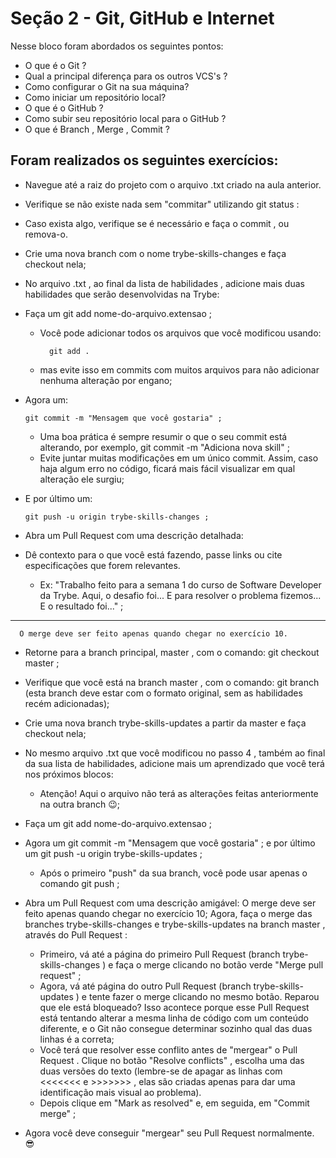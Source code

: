 # Seção 2 - Git, GitHub e Internet

Nesse bloco foram abordados os seguintes pontos:
- O que é o Git ?
- Qual a principal diferença para os outros VCS's ?
- Como configurar o Git na sua máquina?
- Como iniciar um repositório local?
- O que é o GitHub ?
- Como subir seu repositório local para o GitHub ?
- O que é Branch , Merge , Commit ?
## Foram realizados os seguintes exercícios:
- Navegue até a raiz do projeto com o arquivo .txt criado na aula anterior.
- Verifique se não existe nada sem "commitar" utilizando git status :
- Caso exista algo, verifique se é necessário e faça o commit , ou remova-o.
- Crie uma nova branch com o nome trybe-skills-changes e faça checkout nela;
- No arquivo .txt , ao final da lista de habilidades , adicione mais duas habilidades que serão desenvolvidas na Trybe:
- Faça um git add nome-do-arquivo.extensao ;
      
  - Você pode adicionar todos os arquivos que você modificou usando:  
        
          git add .
  - mas evite isso em commits com muitos arquivos para não adicionar nenhuma alteração por engano;
- Agora um:

      git commit -m "Mensagem que você gostaria" ;

    - Uma boa prática é sempre resumir o que o seu commit está alterando, por exemplo, git commit -m "Adiciona nova skill" ;
    - Evite juntar muitas modificações em um único commit. Assim, caso haja algum erro no código, ficará mais fácil visualizar em qual alteração ele surgiu;

- E por último um: 
      
      git push -u origin trybe-skills-changes ;
- Abra um Pull Request com uma descrição detalhada:
- Dê contexto para o que você está fazendo, passe links ou cite especificações que forem relevantes. 
      
    - Ex: "Trabalho feito para a semana 1 do curso de Software Developer da Trybe. Aqui, o desafio foi... E para resolver o problema fizemos... E o resultado foi..." ;
---
      O merge deve ser feito apenas quando chegar no exercício 10.

- Retorne para a branch principal, master , com o comando: git checkout master ;
- Verifique que você está na branch master , com o comando: git branch (esta branch deve estar com o formato original, sem as habilidades recém adicionadas);
- Crie uma nova branch trybe-skills-updates a partir da master e faça checkout nela;
- No mesmo arquivo .txt que você modificou no passo 4 , também ao final da sua lista de habilidades, adicione mais um aprendizado que você terá nos próximos blocos:
  - Atenção! Aqui o arquivo não terá as alterações feitas anteriormente na outra branch 😉;

- Faça um git add nome-do-arquivo.extensao ;
- Agora um git commit -m "Mensagem que você gostaria" ;
e por último um git push -u origin trybe-skills-updates ;
  - Após o primeiro "push" da sua branch, você pode usar apenas o comando git push ;
- Abra um Pull Request com uma descrição amigável:
O merge deve ser feito apenas quando chegar no exercício 10;
Agora, faça o merge das branches trybe-skills-changes e trybe-skills-updates na branch master , através do Pull Request :
  - Primeiro, vá até a página do primeiro Pull Request (branch trybe-skills-changes ) e faça o merge clicando no botão verde "Merge pull request" ;
  - Agora, vá até página do outro Pull Request (branch trybe-skills-updates ) e tente fazer o merge clicando no mesmo botão. Reparou que ele está bloqueado? Isso acontece porque esse Pull Request está tentando alterar a mesma linha de código com um conteúdo diferente, e o Git não consegue determinar sozinho qual das duas linhas é a correta;
  - Você terá que resolver esse conflito antes de "mergear" o Pull Request . Clique no botão "Resolve conflicts" , escolha uma das duas versões do texto (lembre-se de apagar as linhas com <<<<<<< e >>>>>>> , elas são criadas apenas para dar uma identificação mais visual ao problema).
  - Depois clique em "Mark as resolved" e, em seguida, em "Commit merge" ;
- Agora você deve conseguir "mergear" seu Pull Request normalmente. 😎
